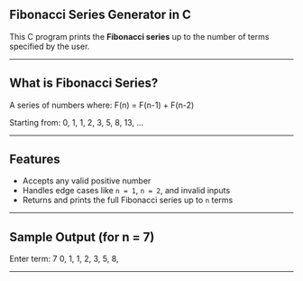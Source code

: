 ## Fibonacci Series Generator in C

This C program prints the **Fibonacci series** up to the number of terms specified by the user.

---

## What is Fibonacci Series?

A series of numbers where:
F(n) = F(n-1) + F(n-2)

Starting from:
0, 1, 1, 2, 3, 5, 8, 13, ...

---

## Features

- Accepts any valid positive number
- Handles edge cases like `n = 1`, `n = 2`, and invalid inputs
- Returns and prints the full Fibonacci series up to `n` terms

---

## Sample Output (for n = 7)
Enter term: 7
0, 1, 1, 2, 3, 5, 8,

---
